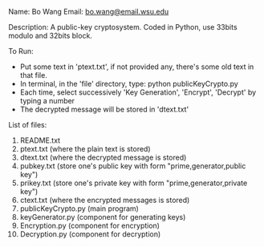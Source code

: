 Name: Bo Wang
Email: bo.wang@email.wsu.edu

Description: A public-key cryptosystem. Coded in Python, use 33bits modulo and 32bits block.

To Run:
- Put some text in 'ptext.txt', if not provided any, there's some old text in that file. 
- In terminal, in the 'file' directory, type: python publicKeyCrypto.py
- Each time, select successively 'Key Generation', 'Encrypt', 'Decrypt' by typing a number
- The decrypted message will be stored in 'dtext.txt'

List of files:
1. README.txt
2. ptext.txt (where the plain text is stored)
3. dtext.txt (where the decrypted message is stored)
4. pubkey.txt (store one's public key with form "prime,generator,public key")
5. prikey.txt (store one's private key with form "prime,generator,private key")
6. ctext.txt (where the encrypted messages is stored)
7. publicKeyCrypto.py (main program)
8. keyGenerator.py (component for generating keys)
9. Encryption.py (component for encryption)
10. Decryption.py (component for decryption)
